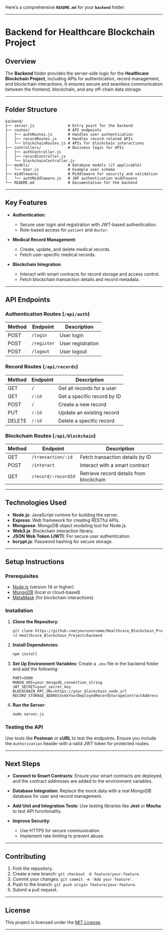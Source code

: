 Here’s a comprehensive **`README.md`** for your **`backend`** folder:

---

# **Backend for Healthcare Blockchain Project**

## **Overview**

The **Backend** folder provides the server-side logic for the **Healthcare Blockchain Project**, including APIs for authentication, record management, and blockchain interactions. It ensures secure and seamless communication between the frontend, blockchain, and any off-chain data storage.

---

## **Folder Structure**

```plaintext
backend/
├── server.js               # Entry point for the backend
├── routes/                 # API endpoints
│   ├── authRoutes.js       # Handles user authentication
│   ├── recordRoutes.js     # Handles record-related APIs
│   └── blockchainRoutes.js # APIs for blockchain interactions
├── controllers/            # Business logic for APIs
│   ├── authController.js
│   ├── recordController.js
│   └── blockchainController.js
├── models/                 # Database models (if applicable)
│   └── User.js             # Example user schema
├── middleware/             # Middleware for security and validation
│   └── authMiddleware.js   # JWT authentication middleware
└── README.md               # Documentation for the backend
```

---

## **Key Features**

- **Authentication**:
  - Secure user login and registration with JWT-based authentication.
  - Role-based access for `patient` and `doctor`.

- **Medical Record Management**:
  - Create, update, and delete medical records.
  - Fetch user-specific medical records.

- **Blockchain Integration**:
  - Interact with smart contracts for record storage and access control.
  - Fetch blockchain transaction details and record metadata.

---

## **API Endpoints**

### **Authentication Routes** (`/api/auth`)
| Method | Endpoint        | Description                |
|--------|-----------------|----------------------------|
| POST   | `/login`        | User login                |
| POST   | `/register`     | User registration         |
| POST   | `/logout`       | User logout               |

### **Record Routes** (`/api/records`)
| Method | Endpoint        | Description                       |
|--------|-----------------|-----------------------------------|
| GET    | `/`             | Get all records for a user       |
| GET    | `/:id`          | Get a specific record by ID      |
| POST   | `/`             | Create a new record              |
| PUT    | `/:id`          | Update an existing record        |
| DELETE | `/:id`          | Delete a specific record         |

### **Blockchain Routes** (`/api/blockchain`)
| Method | Endpoint             | Description                        |
|--------|----------------------|------------------------------------|
| GET    | `/transaction/:id`   | Fetch transaction details by ID   |
| POST   | `/interact`          | Interact with a smart contract    |
| GET    | `/record/:recordId`  | Retrieve record details from blockchain |

---

## **Technologies Used**

- **Node.js**: JavaScript runtime for building the server.
- **Express**: Web framework for creating RESTful APIs.
- **Mongoose**: MongoDB object modeling tool for Node.js.
- **Web3.js**: Blockchain interaction library.
- **JSON Web Token (JWT)**: For secure user authentication.
- **bcrypt.js**: Password hashing for secure storage.

---

## **Setup Instructions**

### **Prerequisites**

- [Node.js](https://nodejs.org/) (version 14 or higher)
- [MongoDB](https://www.mongodb.com/) (local or cloud-based)
- [MetaMask](https://metamask.io/) (for blockchain interactions)

### **Installation**

1. **Clone the Repository**:
   ```bash
   git clone https://github.com/yourusername/Healthcare_Blockchain_Project.git
   cd Healthcare_Blockchain_Project/backend
   ```

2. **Install Dependencies**:
   ```bash
   npm install
   ```

3. **Set Up Environment Variables**:
   Create a `.env` file in the backend folder and add the following:
   ```plaintext
   PORT=5000
   MONGO_URI=your_mongodb_connection_string
   JWT_SECRET=your_secret_key
   BLOCKCHAIN_RPC_URL=https://your_blockchain_node_url
   RECORD_STORAGE_ADDRESS=0xYourDeployedRecordStorageContractAddress
   ```

4. **Run the Server**:
   ```bash
   node server.js
   ```

### **Testing the API**

Use tools like **Postman** or **cURL** to test the endpoints. Ensure you include the `Authorization` header with a valid JWT token for protected routes.

---

## **Next Steps**

- **Connect to Smart Contracts**:
  Ensure your smart contracts are deployed, and the contract addresses are added to the environment variables.

- **Database Integration**:
  Replace the mock data with a real MongoDB database for user and record management.

- **Add Unit and Integration Tests**:
  Use testing libraries like **Jest** or **Mocha** to test API functionality.

- **Improve Security**:
  - Use HTTPS for secure communication.
  - Implement rate limiting to prevent abuse.

---

## **Contributing**

1. Fork the repository.
2. Create a new branch: `git checkout -b feature/your-feature`.
3. Commit your changes: `git commit -m 'Add your feature'`.
4. Push to the branch: `git push origin feature/your-feature`.
5. Submit a pull request.

---

## **License**

This project is licensed under the [MIT License](../LICENSE).

---


